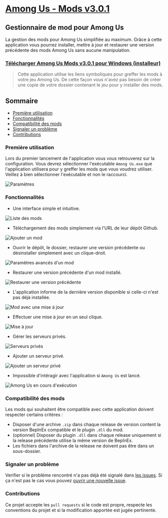 # [Among Us - Mods v3.0.1](https://github.com/clicpanel/among-us-mods)
## Gestionnaire de mod pour Among Us
La gestion des mods pour Among Us simplifiée au maximum. Grâce à cette application vous pourrez installer, mettre à jour et restaurer une version précédente des mods Among Us sans aucune manipulation.

### [Télécharger Among Us Mods v3.0.1 pour Windows (installeur)](https://github.com/clicpanel/among-us-mods/releases/download/v3.0.1/Among.Us.-.Mods.installer.exe)

> Cette application utilise les liens symboliques pour greffer les mods à votre jeu Among Us. De cette façon vous n'avez pas besoin de créer une copie de votre dossier contenant le jeu pour y installer des mods.

## Sommaire
- [Première utilisation](#première-utilisation)
- [Fonctionnalités](#fonctionnalités)
- [Compatibilité des mods](#compatibilité-des-mods)
- [Signaler un problème](#signaler-un-problème)
- [Contributions](#contributions)

### Première utilisation
Lors du premier lancement de l'application vous vous retrouverez sur la configuration. 
Vous devrez sélectionner l'exécutable `Among Us.exe` que l'application utilisera pour y greffer les mods que vous voudrez utiliser. Veillez à bien sélectionner l'exécutable et non le raccourci.

![Paramètres](./documentation/settings.png)

### Fonctionnalités
- Une interface simple et intuitive.
  
![Liste des mods](./documentation/mods-list.png)
- Téléchargement des mods simplement via l'URL de leur dépôt Github.
  
![Ajouter un mod](./documentation/add-mod.png)
- Ouvrir le dépôt, le dossier, restaurer une version précédente ou désinstaller simplement avec un clique-droit.

![Paramètres avancés d'un mod](./documentation/mods-list-context-menu.png)
- Restaurer une version précédente d'un mod installé.

![Restaurer une version précédente](./documentation/restore-previous-version.png)
- L'application informe de la dernière version disponible si celle-ci n'est pas déjà installée.

![Mod avec une mise à jour](./documentation/mod-with-new-version.png)
- Effectuer une mise à jour en un seul clique.

![Mise à jour](./documentation/update-mod.png)
- Gérer les serveurs privés.

![Serveurs privés](./documentation/private-servers.png)
- Ajouter un serveur privé.

![Ajouter un serveur privé](./documentation/add-private-server.png)
- Impossible d'intéragir avec l'application si `Among Us` est lancé.

![Among Us en cours d'exécution](./documentation/among-us-running.png)

### Compatibilité des mods
Les mods qui souhaitent être compatible avec cette application doivent respecter certains critères :
- Disposer d'une archive `.zip` dans chaque release de version content la version BepInEx compatible et le plugin `.dll` du mod.
- (optionnel) Disposer du plugin `.dll` dans chaque release uniquement si la release précédente utilise la même version de BepInEx.
- Les fichiers dans l'archive de la release ne doivent pas être dans un sous-dossier.
  
### Signaler un problème
Verifier si le problème rencontré n'a pas déjà été signalé dans [les issues](https://github.com/clicpanel/among-us-mod-manager/issues). Si ça n'est pas le cas vous pouvez [ouvrir une nouvelle issue](https://github.com/clicpanel/among-us-mods/issues/new).

### Contributions
Ce projet accepte les `pull requests` si le code est propre, respecte les conventions du projet et si la modification apportée est jugée pertinente.
